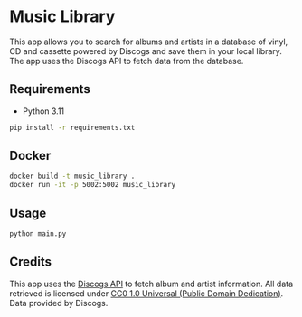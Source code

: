# Music Library
This app allows you to search for albums and artists in a database of vinyl, CD and cassette powered by Discogs and save them in 
your local library. The app uses the Discogs API to fetch data from the database.

## Requirements
- Python 3.11
``` bash
pip install -r requirements.txt
```
## Docker
``` bash
docker build -t music_library .
docker run -it -p 5002:5002 music_library
```
## Usage
``` bash
python main.py
```

## Credits
This app uses the [Discogs API](https://www.discogs.com/developers/) to fetch album and artist information.
All data retrieved is licensed under [CC0 1.0 Universal (Public Domain Dedication)](https://creativecommons.org/public-domain/cc0/).
Data provided by Discogs.
